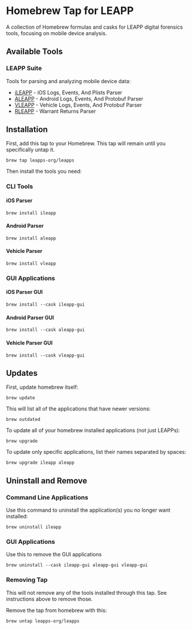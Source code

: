 # Homebrew Tap for LEAPP

A collection of Homebrew formulas and casks for LEAPP digital forensics tools, focusing on mobile device analysis.

## Available Tools

### LEAPP Suite
Tools for parsing and analyzing mobile device data:

- [iLEAPP](https://github.com/abrignoni/iLEAPP) - iOS Logs, Events, And Plists Parser
- [ALEAPP](https://github.com/abrignoni/ALEAPP) - Android Logs, Events, And Protobuf Parser
- [VLEAPP](https://github.com/abrignoni/VLEAPP) - Vehicle Logs, Events, And Protobuf Parser
- [RLEAPP](https://github.com/abrignoni/RLEAPP) - Warrant Returns Parser

## Installation

First, add this tap to your Homebrew. This tap will remain until you specifically untap it.
```
brew tap leapps-org/leapps
```

Then install the tools you need:

### CLI Tools
#### iOS Parser
```
brew install ileapp
```

#### Android Parser
```
brew install aleapp
```

#### Vehicle Parser
```
brew install vleapp
```

### GUI Applications
#### iOS Parser GUI
```
brew install --cask ileapp-gui
```
#### Android Parser GUI
```
brew install --cask aleapp-gui
```
#### Vehicle Parser GUI
```
brew install --cask vleapp-gui
```

## Updates

First, update homebrew itself:
```
brew update
```

This will list all of the applications that have newer versions:
```
brew outdated
```

To update all of your homebrew installed applications (not just LEAPPs):
```
brew upgrade
```

To update only specific applications, list their names separated by spaces:
```
brew upgrade ileapp aleapp
```

## Uninstall and Remove

### Command Line Applications
Use this command to uninstall the application(s) you no longer want installed:
```
brew uninstall ileapp
```

### GUI Applications
Use this to remove the GUI applications
```
brew uninstall --cask ileapp-gui aleapp-gui vleapp-gui
```

### Removing Tap
This will not remove any of the tools installed through this tap. See instructions above to remove those.

Remove the tap from homebrew with this:
```
brew untap leapps-org/leapps
```
